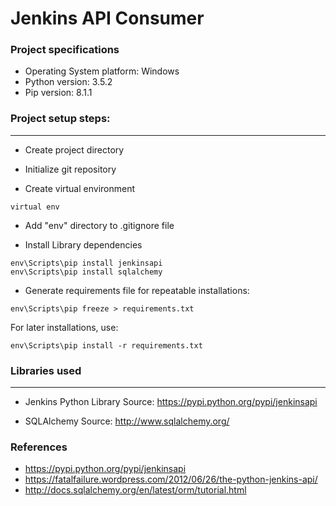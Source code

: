 # Jenkins API Consumer


### Project specifications
- Operating System platform: Windows
- Python version: 3.5.2
- Pip version: 8.1.1


### Project setup steps:
----------
- Create project directory

- Initialize git repository

- Create virtual environment
```terminal
virtual env
```

- Add "env" directory to .gitignore file

- Install Library dependencies
```
env\Scripts\pip install jenkinsapi
env\Scripts\pip install sqlalchemy
```

- Generate requirements file for repeatable installations:
```terminal
env\Scripts\pip freeze > requirements.txt
```
For later installations, use:
```
env\Scripts\pip install -r requirements.txt
```


### Libraries used
---------
- Jenkins Python Library
  Source: https://pypi.python.org/pypi/jenkinsapi

- SQLAlchemy
  Source: http://www.sqlalchemy.org/


### References
- https://pypi.python.org/pypi/jenkinsapi
- https://fatalfailure.wordpress.com/2012/06/26/the-python-jenkins-api/
- http://docs.sqlalchemy.org/en/latest/orm/tutorial.html
